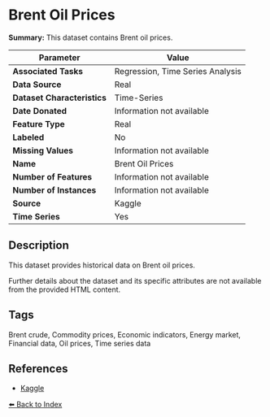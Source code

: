 # Brent Oil Prices

**Summary:** This dataset contains Brent oil prices.

| Parameter | Value |
| --- | --- |
| **Associated Tasks** | Regression, Time Series Analysis |
| **Data Source** | Real |
| **Dataset Characteristics** | Time-Series |
| **Date Donated** | Information not available |
| **Feature Type** | Real |
| **Labeled** | No |
| **Missing Values** | Information not available |
| **Name** | Brent Oil Prices |
| **Number of Features** | Information not available |
| **Number of Instances** | Information not available |
| **Source** | Kaggle |
| **Time Series** | Yes |

## Description

This dataset provides historical data on Brent oil prices.

Further details about the dataset and its specific attributes are not available from the provided HTML content.

## Tags

Brent crude, Commodity prices, Economic indicators, Energy market, Financial data, Oil prices, Time series data

## References

- [Kaggle](https://www.kaggle.com/datasets/mabusalah/brent-oil-prices)

[⬅️ Back to Index](../README.md)

